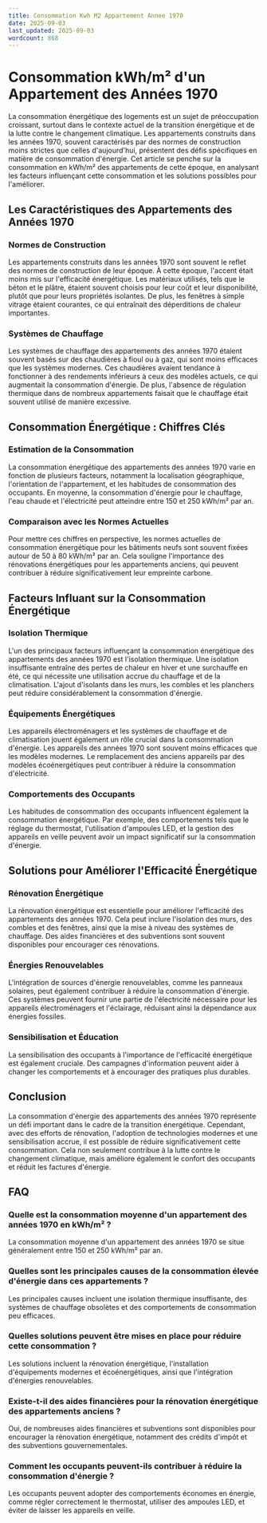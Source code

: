 ```yaml
---
title: Consommation Kwh M2 Appartement Annee 1970
date: 2025-09-03
last_updated: 2025-09-03
wordcount: 868
---
```


# Consommation kWh/m² d'un Appartement des Années 1970

La consommation énergétique des logements est un sujet de préoccupation croissant, surtout dans le contexte actuel de la transition énergétique et de la lutte contre le changement climatique. Les appartements construits dans les années 1970, souvent caractérisés par des normes de construction moins strictes que celles d'aujourd'hui, présentent des défis spécifiques en matière de consommation d'énergie. Cet article se penche sur la consommation en kWh/m² des appartements de cette époque, en analysant les facteurs influençant cette consommation et les solutions possibles pour l'améliorer.

## Les Caractéristiques des Appartements des Années 1970

### Normes de Construction

Les appartements construits dans les années 1970 sont souvent le reflet des normes de construction de leur époque. À cette époque, l'accent était moins mis sur l'efficacité énergétique. Les matériaux utilisés, tels que le béton et le plâtre, étaient souvent choisis pour leur coût et leur disponibilité, plutôt que pour leurs propriétés isolantes. De plus, les fenêtres à simple vitrage étaient courantes, ce qui entraînait des déperditions de chaleur importantes.

### Systèmes de Chauffage

Les systèmes de chauffage des appartements des années 1970 étaient souvent basés sur des chaudières à fioul ou à gaz, qui sont moins efficaces que les systèmes modernes. Ces chaudières avaient tendance à fonctionner à des rendements inférieurs à ceux des modèles actuels, ce qui augmentait la consommation d'énergie. De plus, l'absence de régulation thermique dans de nombreux appartements faisait que le chauffage était souvent utilisé de manière excessive.

## Consommation Énergétique : Chiffres Clés

### Estimation de la Consommation

La consommation énergétique des appartements des années 1970 varie en fonction de plusieurs facteurs, notamment la localisation géographique, l'orientation de l'appartement, et les habitudes de consommation des occupants. En moyenne, la consommation d'énergie pour le chauffage, l'eau chaude et l'électricité peut atteindre entre 150 et 250 kWh/m² par an. 

### Comparaison avec les Normes Actuelles

Pour mettre ces chiffres en perspective, les normes actuelles de consommation énergétique pour les bâtiments neufs sont souvent fixées autour de 50 à 80 kWh/m² par an. Cela souligne l'importance des rénovations énergétiques pour les appartements anciens, qui peuvent contribuer à réduire significativement leur empreinte carbone.

## Facteurs Influant sur la Consommation Énergétique

### Isolation Thermique

L'un des principaux facteurs influençant la consommation énergétique des appartements des années 1970 est l'isolation thermique. Une isolation insuffisante entraîne des pertes de chaleur en hiver et une surchauffe en été, ce qui nécessite une utilisation accrue du chauffage et de la climatisation. L'ajout d'isolants dans les murs, les combles et les planchers peut réduire considérablement la consommation d'énergie.

### Équipements Énergétiques

Les appareils électroménagers et les systèmes de chauffage et de climatisation jouent également un rôle crucial dans la consommation d'énergie. Les appareils des années 1970 sont souvent moins efficaces que les modèles modernes. Le remplacement des anciens appareils par des modèles écoénergétiques peut contribuer à réduire la consommation d'électricité.

### Comportements des Occupants

Les habitudes de consommation des occupants influencent également la consommation énergétique. Par exemple, des comportements tels que le réglage du thermostat, l'utilisation d'ampoules LED, et la gestion des appareils en veille peuvent avoir un impact significatif sur la consommation d'énergie.

## Solutions pour Améliorer l'Efficacité Énergétique

### Rénovation Énergétique

La rénovation énergétique est essentielle pour améliorer l'efficacité des appartements des années 1970. Cela peut inclure l'isolation des murs, des combles et des fenêtres, ainsi que la mise à niveau des systèmes de chauffage. Des aides financières et des subventions sont souvent disponibles pour encourager ces rénovations.

### Énergies Renouvelables

L'intégration de sources d'énergie renouvelables, comme les panneaux solaires, peut également contribuer à réduire la consommation d'énergie. Ces systèmes peuvent fournir une partie de l'électricité nécessaire pour les appareils électroménagers et l'éclairage, réduisant ainsi la dépendance aux énergies fossiles.

### Sensibilisation et Éducation

La sensibilisation des occupants à l'importance de l'efficacité énergétique est également cruciale. Des campagnes d'information peuvent aider à changer les comportements et à encourager des pratiques plus durables.

## Conclusion

La consommation d'énergie des appartements des années 1970 représente un défi important dans le cadre de la transition énergétique. Cependant, avec des efforts de rénovation, l'adoption de technologies modernes et une sensibilisation accrue, il est possible de réduire significativement cette consommation. Cela non seulement contribue à la lutte contre le changement climatique, mais améliore également le confort des occupants et réduit les factures d'énergie.

## FAQ

### Quelle est la consommation moyenne d'un appartement des années 1970 en kWh/m² ?

La consommation moyenne d'un appartement des années 1970 se situe généralement entre 150 et 250 kWh/m² par an.

### Quelles sont les principales causes de la consommation élevée d'énergie dans ces appartements ?

Les principales causes incluent une isolation thermique insuffisante, des systèmes de chauffage obsolètes et des comportements de consommation peu efficaces.

### Quelles solutions peuvent être mises en place pour réduire cette consommation ?

Les solutions incluent la rénovation énergétique, l'installation d'équipements modernes et écoénergétiques, ainsi que l'intégration d'énergies renouvelables.

### Existe-t-il des aides financières pour la rénovation énergétique des appartements anciens ?

Oui, de nombreuses aides financières et subventions sont disponibles pour encourager la rénovation énergétique, notamment des crédits d'impôt et des subventions gouvernementales.

### Comment les occupants peuvent-ils contribuer à réduire la consommation d'énergie ?

Les occupants peuvent adopter des comportements économes en énergie, comme régler correctement le thermostat, utiliser des ampoules LED, et éviter de laisser les appareils en veille.